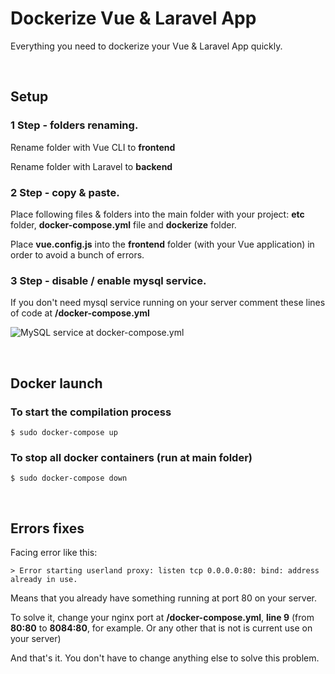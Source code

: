 # Dockerize Vue & Laravel App

Everything you need to dockerize your Vue & Laravel App quickly.

&nbsp;

## Setup

### 1 Step - folders renaming.

Rename folder with Vue CLI to **frontend**

Rename folder with Laravel to **backend**

### 2 Step - copy & paste.

Place following files & folders into the main folder with your project: **etc** folder, **docker-compose.yml** file and **dockerize** folder.

Place **vue.config.js** into the **frontend** folder (with your Vue application) in order to avoid a bunch of errors.

### 3 Step - disable / enable mysql service.

If you don't need mysql service running on your server comment these lines of code at **/docker-compose.yml**

![MySQL service  at docker-compose.yml](https://i.imgur.com/hvpObID.png)

&nbsp;

## Docker launch

### To start the compilation process
`$ sudo docker-compose up`

### To stop all docker containers (run at main folder)
`$ sudo docker-compose down`

&nbsp;

## Errors fixes

Facing error like this:

    > Error starting userland proxy: listen tcp 0.0.0.0:80: bind: address already in use.

Means that you already have something running at port 80 on your server.

To solve it, change your nginx port at **/docker-compose.yml**, **line 9** (from **80:80** to **8084:80**, for example. Or any other that is not is current use on your server)

And that's it. You don't have to change anything else to solve this problem.
